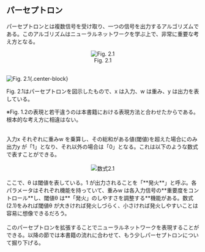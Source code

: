 ## パーセプトロン
パーセプトロンとは複数信号を受け取り、一つの信号を出力するアルゴリズムである。このアルゴリズムはニューラルネットワークを学ぶ上で、非常に重要な考え方となる。
<div align="center">
<img src="https://user-images.githubusercontent.com/28583094/48417135-552dac00-e795-11e8-897f-3057dcea5d45.png" alt="Fig. 2.1"></br>
Fig. 2.1
</div>
<div></br></div>

![Fig. 2.1](https://user-images.githubusercontent.com/28583094/48417135-552dac00-e795-11e8-897f-3057dcea5d45.png "Fig. 2.1"){.center-block}

Fig. 2.1はパーセプトロンを図示したもので、x は入力、w は重み、y は出力を表している。

※Fig. 1.2の表現と若干違うのは本書籍における表現方法と合わせたからである。根本的な考え方に相違はない。
<div></br></div>
入力x それぞれに重みw を乗算し、その総和がある値(閾値)を超えた場合にのみ出力y が「1」となり、それ以外の場合は「0」となる。これは以下のような数式で表すことができる。
<div></br></div>
<div align="center">
<img src="https://user-images.githubusercontent.com/28583094/48417210-8312f080-e795-11e8-83c8-2ea44ec3481e.png" alt="数式2.1"></br>
</div>
<div></br></div>
ここで、θ は閾値を表している。1 が出力されることを「**発火**」と呼ぶ。各パラメータはそれぞれ機能を持っていて、重みw は各入力信号の**重要度をコントロール**し、閾値θ は**「発火」のしやすさを調整する**機能がある。数式(2.1)をみれば閾値θ が大きければ発火しづらく、小さければ発火しやすいことは容易に想像できるだろう。
<div></br></div>
このパーセプトロンを拡張することでニューラルネットワークを表現することができる。以降の節では本書籍の流れに合わせて、もう少しパーセプトロンについて掘り下げる。
